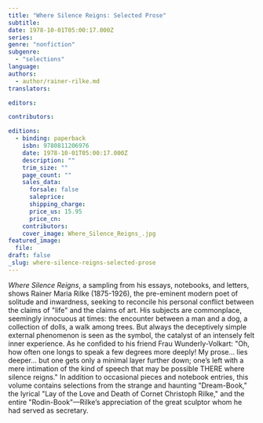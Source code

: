 ```yaml
---
title: "Where Silence Reigns: Selected Prose"
subtitle:
date: 1978-10-01T05:00:17.000Z
series:
genre: "nonfiction"
subgenre:
  - "selections"
language:
authors:
  - author/rainer-rilke.md
translators:

editors:

contributors:

editions:
  - binding: paperback
    isbn: 9780811206976
    date: 1978-10-01T05:00:17.000Z
    description: ""
    trim_size: ""
    page_count: ""
    sales_data:
      forsale: false
      saleprice:
      shipping_charge:
      price_us: 15.95
      price_cn:
    contributors:
    cover_image: Where_Silence_Reigns_.jpg
featured_image:
  file:
draft: false
_slug: where-silence-reigns-selected-prose
---
```


_Where Silence Reigns_, a sampling from his essays, notebooks, and letters, shows Rainer Maria Rilke (1875-1926), the pre-eminent modern poet of solitude and inwardness, seeking to reconcile his personal conflict between the claims of "life" and the claims of art. His subjects are commonplace, seemingly innocuous at times: the encounter between a man and a dog, a collection of dolls, a walk among trees. But always the deceptively simple external phenomenon is seen as the symbol, the catalyst of an intensely felt inner experience. As he confided to his friend Frau Wunderly-Volkart: "Oh, how often one longs to speak a few degrees more deeply! My prose... lies deeper... but one gets only a minimal layer further down; one’s left with a mere intimation of the kind of speech that may be possible THERE where silence reigns." In addition to occasional pieces and notebook entries, this volume contains selections from the strange and haunting "Dream-Book," the lyrical "Lay of the Love and Death of Cornet Christoph Rilke," and the entire "Rodin-Book"––Rilke’s appreciation of the great sculptor whom he had served as secretary.

